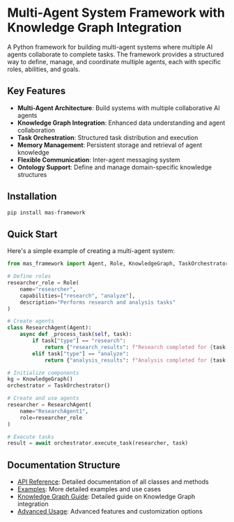 # Multi-Agent System Framework with Knowledge Graph Integration

A Python framework for building multi-agent systems where multiple AI agents collaborate to complete tasks. The framework provides a structured way to define, manage, and coordinate multiple agents, each with specific roles, abilities, and goals.

## Key Features

- **Multi-Agent Architecture**: Build systems with multiple collaborative AI agents
- **Knowledge Graph Integration**: Enhanced data understanding and agent collaboration
- **Task Orchestration**: Structured task distribution and execution
- **Memory Management**: Persistent storage and retrieval of agent knowledge
- **Flexible Communication**: Inter-agent messaging system
- **Ontology Support**: Define and manage domain-specific knowledge structures

## Installation

```bash
pip install mas-framework
```

## Quick Start

Here's a simple example of creating a multi-agent system:

```python
from mas_framework import Agent, Role, KnowledgeGraph, TaskOrchestrator

# Define roles
researcher_role = Role(
    name="researcher",
    capabilities=["research", "analyze"],
    description="Performs research and analysis tasks"
)

# Create agents
class ResearchAgent(Agent):
    async def _process_task(self, task):
        if task["type"] == "research":
            return {"research_results": f"Research completed for {task['data']['topic']}"}
        elif task["type"] == "analyze":
            return {"analysis_results": f"Analysis completed for {task['data']['subject']}"}

# Initialize components
kg = KnowledgeGraph()
orchestrator = TaskOrchestrator()

# Create and use agents
researcher = ResearchAgent(
    name="ResearchAgent1",
    role=researcher_role
)

# Execute tasks
result = await orchestrator.execute_task(researcher, task)
```

## Documentation Structure

- [API Reference](api_reference.md): Detailed documentation of all classes and methods
- [Examples](examples.md): More detailed examples and use cases
- [Knowledge Graph Guide](knowledge_graph.md): Detailed guide on Knowledge Graph integration
- [Advanced Usage](advanced_usage.md): Advanced features and customization options
